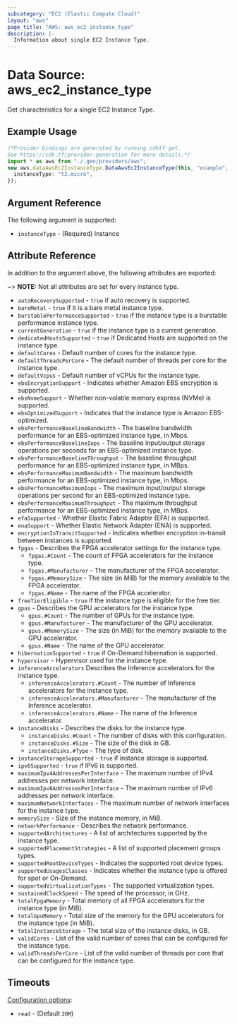 ```yaml
---
subcategory: "EC2 (Elastic Compute Cloud)"
layout: "aws"
page_title: "AWS: aws_ec2_instance_type"
description: |-
  Information about single EC2 Instance Type.
---
```


# Data Source: aws\_ec2\_instance\_type

Get characteristics for a single EC2 Instance Type.

## Example Usage

```typescript
/*Provider bindings are generated by running cdktf get.
See https://cdk.tf/provider-generation for more details.*/
import * as aws from "./.gen/providers/aws";
new aws.dataAwsEc2InstanceType.DataAwsEc2InstanceType(this, "example", {
  instanceType: "t2.micro",
});

```

## Argument Reference

The following argument is supported:

* `instanceType` - (Required) Instance

## Attribute Reference

In addition to the argument above, the following attributes are exported:

\~> **NOTE:** Not all attributes are set for every instance type.

* `autoRecoverySupported` - `true` if auto recovery is supported.
* `bareMetal` - `true` if it is a bare metal instance type.
* `burstablePerformanceSupported` - `true` if the instance type is a burstable performance instance type.
* `currentGeneration` - `true`  if the instance type is a current generation.
* `dedicatedHostsSupported` - `true` if Dedicated Hosts are supported on the instance type.
* `defaultCores` - Default number of cores for the instance type.
* `defaultThreadsPerCore` - The  default  number of threads per core for the instance type.
* `defaultVcpus` - Default number of vCPUs for the instance type.
* `ebsEncryptionSupport` - Indicates whether Amazon EBS encryption is supported.
* `ebsNvmeSupport` - Whether non-volatile memory express (NVMe) is supported.
* `ebsOptimizedSupport` - Indicates that the instance type is Amazon EBS-optimized.
* `ebsPerformanceBaselineBandwidth` - The baseline bandwidth performance for an EBS-optimized instance type, in Mbps.
* `ebsPerformanceBaselineIops` - The baseline input/output storage operations per seconds for an EBS-optimized instance type.
* `ebsPerformanceBaselineThroughput` - The baseline throughput performance for an EBS-optimized instance type, in MBps.
* `ebsPerformanceMaximumBandwidth` - The maximum bandwidth performance for an EBS-optimized instance type, in Mbps.
* `ebsPerformanceMaximumIops` - The maximum input/output storage operations per second for an EBS-optimized instance type.
* `ebsPerformanceMaximumThroughput` - The maximum throughput performance for an EBS-optimized instance type, in MBps.
* `efaSupported` - Whether Elastic Fabric Adapter (EFA) is supported.
* `enaSupport` - Whether Elastic Network Adapter (ENA) is supported.
* `encryptionInTransitSupported` - Indicates whether encryption in-transit between instances is supported.
* `fpgas` - Describes the FPGA accelerator settings for the instance type.
  * `fpgas.#Count` - The count of FPGA accelerators for the instance type.
  * `fpgas.#Manufacturer` - The manufacturer of the FPGA accelerator.
  * `fpgas.#MemorySize` - The size (in MiB) for the memory available to the FPGA accelerator.
  * `fpgas.#Name` - The name of the FPGA accelerator.
* `freeTierEligible` - `true` if the instance type is eligible for the free tier.
* `gpus` - Describes the GPU accelerators for the instance type.
  * `gpus.#Count` - The number of GPUs for the instance type.
  * `gpus.#Manufacturer` - The manufacturer of the GPU accelerator.
  * `gpus.#MemorySize` - The size (in MiB) for the memory available to the GPU accelerator.
  * `gpus.#Name` - The name of the GPU accelerator.
* `hibernationSupported` - `true` if On-Demand hibernation is supported.
* `hypervisor` - Hypervisor used for the instance type.
* `inferenceAccelerators` Describes the Inference accelerators for the instance type.
  * `inferenceAccelerators.#Count` - The number of Inference accelerators for the instance type.
  * `inferenceAccelerators.#Manufacturer` - The manufacturer of the Inference accelerator.
  * `inferenceAccelerators.#Name` - The name of the Inference accelerator.
* `instanceDisks` - Describes the disks for the instance type.
  * `instanceDisks.#Count` - The number of disks with this configuration.
  * `instanceDisks.#Size` - The size of the disk in GB.
  * `instanceDisks.#Type` - The type of disk.
* `instanceStorageSupported` - `true` if instance storage is supported.
* `ipv6Supported` - `true` if IPv6 is supported.
* `maximumIpv4AddressesPerInterface` - The maximum number of IPv4 addresses per network interface.
* `maximumIpv6AddressesPerInterface` - The maximum number of IPv6 addresses per network interface.
* `maximumNetworkInterfaces` - The maximum number of network interfaces for the instance type.
* `memorySize` - Size of the instance memory, in MiB.
* `networkPerformance` - Describes the network performance.
* `supportedArchitectures` - A list of architectures supported by the instance type.
* `supportedPlacementStrategies` - A list of supported placement groups types.
* `supportedRootDeviceTypes` - Indicates the supported root device types.
* `supportedUsagesClasses` - Indicates whether the instance type is offered for spot or On-Demand.
* `supportedVirtualizationTypes` - The supported virtualization types.
* `sustainedClockSpeed` - The speed of the processor, in GHz.
* `totalFpgaMemory` - Total memory of all FPGA accelerators for the instance type (in MiB).
* `totalGpuMemory` - Total size of the memory for the GPU accelerators for the instance type (in MiB).
* `totalInstanceStorage` - The total size of the instance disks, in GB.
* `validCores` - List of the valid number of cores that can be configured for the instance type.
* `validThreadsPerCore` - List of the valid number of threads per core that can be configured for the instance type.

## Timeouts

[Configuration options](https://developer.hashicorp.com/terraform/language/resources/syntax#operation-timeouts):

* `read` - (Default `20M`)
